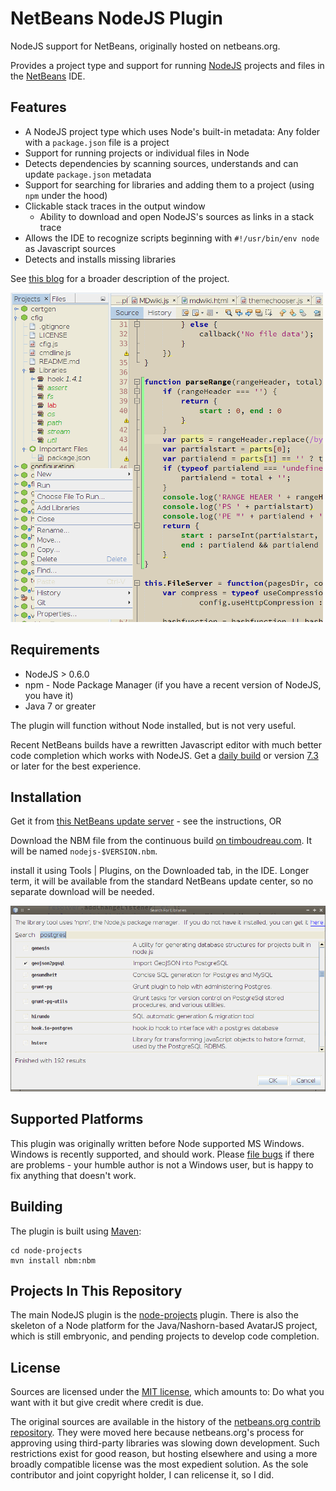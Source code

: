 NetBeans NodeJS Plugin
======================

NodeJS support for NetBeans, originally hosted on netbeans.org.

Provides a project type and support for running [NodeJS](nodejs.org) 
projects and files in the [NetBeans](http://netbeans.org) IDE.

Features
--------

   * A NodeJS project type which uses Node's built-in
     metadata: Any folder with a  ``package.json`` file is a project
   * Support for running projects or individual files in Node
   * Detects dependencies by scanning sources, understands and can update 
     ``package.json`` metadata
   * Support for searching for libraries and adding them to a project (using ``npm`` under the hood)
   * Clickable stack traces in the output window
       * Ability to download and open NodeJS's sources as links in a stack trace
   * Allows the IDE to recognize scripts beginning with
       ``#!/usr/bin/env node``
     as Javascript sources
   * Detects and installs missing libraries

See [this blog](http://timboudreau.com/blog/read/NetBeans_Tools_for_Node_js)
for a broader description of the project.

![alt text](projects.png "Node Projects")

Requirements
------------

   * NodeJS > 0.6.0
   * npm - Node Package Manager (if you have a recent version of NodeJS, you have it)
   * Java 7 or greater

The plugin will function without Node installed, but is not very useful.

Recent NetBeans builds have a rewritten Javascript editor with much better code completion
which works with NodeJS.  Get a [daily build](http://bits.netbeans.org/download/trunk/nightly/latest/)
or version [7.3](https://netbeans.org/downloads/index.html) or later for the best experience.

Installation
------------

Get it from [this NetBeans update server](http://timboudreau.com/modules) - see the instructions, OR

Download the NBM file from the continuous build
<a href="http://timboudreau.com/builds/job/NetBeans-NodeJS-Plugin/lastSuccessfulBuild/">on 
timboudreau.com</a>.  It will be named ``nodejs-$VERSION.nbm``.

install it using Tools | Plugins, on the Downloaded tab, in the IDE.
Longer term, it will be available from the standard NetBeans update 
center, so no separate download will be needed.

![alt text](libraries.png "Node Projects")


Supported Platforms
-------------------

This plugin was originally written before Node supported MS Windows.  Windows is recently
supported, and should work.  Please [file bugs](https://github.com/timboudreau/nb-nodejs/issues?state=open) if there are problems - your humble author is not
a Windows user, but is happy to fix anything that doesn't work.


Building
--------
The plugin is built using [Maven](http://mojo.codehaus.org/nbm-maven/nbm-maven-plugin/):

    cd node-projects
    mvn install nbm:nbm

Projects In This Repository
---------------------------

The main NodeJS plugin is the [node-projects](node-projects) plugin.  There is also the skeleton of a Node platform
for the Java/Nashorn-based AvatarJS project, which is still embryonic, and pending projects to develop code completion.

License
-------
Sources are licensed under the [MIT license](http://en.wikipedia.org/wiki/MIT_License), 
which amounts to: Do what you want with it but give credit where credit is due.

The original sources are available in the history of the 
[netbeans.org contrib repository](http://hg.netbeans.org/main/contrib).
They were moved here because netbeans.org's process for approving using 
third-party libraries was slowing down development.  Such restrictions
exist for good reason, but hosting elsewhere and using a more broadly
compatible license was the most expedient solution.  As the sole contributor
and joint copyright holder, I can relicense it, so I did.

